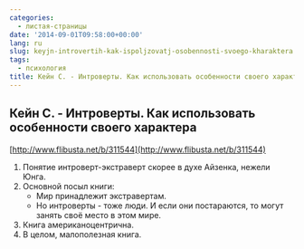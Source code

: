 ```yaml
---
categories:
  - листая-страницы
date: '2014-09-01T09:58:00+00:00'
lang: ru
slug: keyjn-introvertih-kak-ispoljzovatj-osobennosti-svoego-kharaktera
tags:
  - психология
title: Кейн С. - Интроверты. Как использовать особенности своего характера
---
```


## Кейн С. - Интроверты. Как использовать особенности своего характера

[http://www.flibusta.net/b/311544](http://www.flibusta.net/b/311544)  

<!--more-->

1. Понятие интроверт-экстраверт скорее в духе Айзенка, нежели Юнга.  
2. Основной посыл книги:  
   * Мир принадлежит экстравертам.  
   * Но интроверты - тоже люди. И если они постараются, то могут занять своё место в этом мире.  
3. Книга американоцентрична.  
4. В целом, малополезная книга.